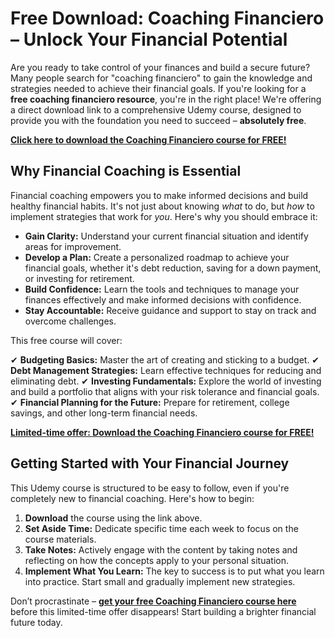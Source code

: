 # Free Download: Coaching Financiero – Unlock Your Financial Potential

Are you ready to take control of your finances and build a secure future? Many people search for "coaching financiero" to gain the knowledge and strategies needed to achieve their financial goals. If you're looking for a **free coaching financiero resource**, you're in the right place! We're offering a direct download link to a comprehensive Udemy course, designed to provide you with the foundation you need to succeed – **absolutely free**.

[**Click here to download the Coaching Financiero course for FREE!**](https://udemywork.com/coaching-financiero)

## Why Financial Coaching is Essential

Financial coaching empowers you to make informed decisions and build healthy financial habits. It's not just about knowing *what* to do, but *how* to implement strategies that work for *you*. Here's why you should embrace it:

*   **Gain Clarity:** Understand your current financial situation and identify areas for improvement.
*   **Develop a Plan:** Create a personalized roadmap to achieve your financial goals, whether it's debt reduction, saving for a down payment, or investing for retirement.
*   **Build Confidence:** Learn the tools and techniques to manage your finances effectively and make informed decisions with confidence.
*   **Stay Accountable:** Receive guidance and support to stay on track and overcome challenges.

This free course will cover:

✔ **Budgeting Basics:** Master the art of creating and sticking to a budget.
✔ **Debt Management Strategies:** Learn effective techniques for reducing and eliminating debt.
✔ **Investing Fundamentals:** Explore the world of investing and build a portfolio that aligns with your risk tolerance and financial goals.
✔ **Financial Planning for the Future:** Prepare for retirement, college savings, and other long-term financial needs.

[**Limited-time offer: Download the Coaching Financiero course for FREE!**](https://udemywork.com/coaching-financiero)

## Getting Started with Your Financial Journey

This Udemy course is structured to be easy to follow, even if you're completely new to financial coaching. Here's how to begin:

1.  **Download** the course using the link above.
2.  **Set Aside Time:** Dedicate specific time each week to focus on the course materials.
3.  **Take Notes:** Actively engage with the content by taking notes and reflecting on how the concepts apply to your personal situation.
4.  **Implement What You Learn:** The key to success is to put what you learn into practice. Start small and gradually implement new strategies.

Don’t procrastinate – **[get your free Coaching Financiero course here](https://udemywork.com/coaching-financiero)** before this limited-time offer disappears! Start building a brighter financial future today.
